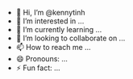 - 👋 Hi, I’m @kennytinh
- 👀 I’m interested in ...
- 🌱 I’m currently learning ...
- 💞️ I’m looking to collaborate on ...
- 📫 How to reach me ...
- 😄 Pronouns: ...
- ⚡ Fun fact: ...

<!---
kennytinh/kennytinh is a ✨ special ✨ repository because its `README.md` (this file) appears on your GitHub profile.
You can click the Preview link to take a look at your changes.
--->
